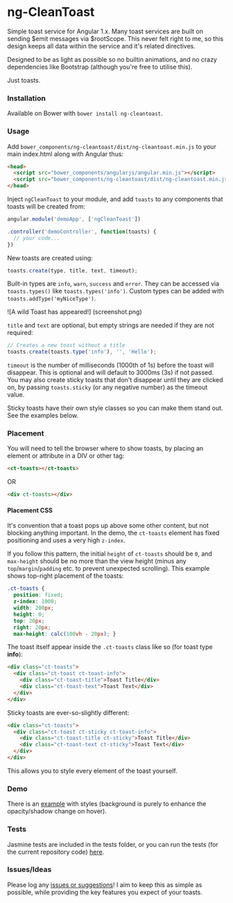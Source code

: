 # ng-CleanToast

Simple toast service for Angular 1.x. Many toast services are built on sending $emit messages via $rootScope. This never felt right to me, so this design keeps all data within the service and it's related directives. 

Designed to be as light as possible so no builtin animations, and no crazy dependencies like Bootstrap (although you're free to utilise this). 

Just toasts. 

### Installation
Available on Bower with `bower install ng-cleantoast`. 

### Usage
Add `bower_components/ng-cleantoast/dist/ng-cleantoast.min.js` to your main index.html along with Angular thus: 

````html
<head>
  <script src="bower_components/angularjs/angular.min.js"></script>
  <script src="bower_components/ng-cleantoast/dist/ng-cleantoast.min.js"></script>
</head>
````

Inject `ngCleanToast` to your module, and add `toasts` to any components that toasts will be created from:

````javascript
angular.module('demoApp', ['ngCleanToast'])

.controller('demoController', function(toasts) {
  // your code...
})
````

New toasts are created using: 

````javascript
toasts.create(type, title, text, timeout);
````

Built-in types are `info`, `warn`, `success` and `error`. They can be accessed via `toasts.types()` like `toasts.types('info')`. Custom types can be added with `toasts.addType('myNiceType')`. 

![A wild Toast has appeared!] (screenshot.png)

`title` and `text` are optional, but empty strings are needed if they are not required: 

````javascript
// Creates a new toast without a title
toasts.create(toasts.type('info'), '', 'Hello');
````

`timeout` is the number of milliseconds (1000th of 1s) before the toast will disappear. This is optional and will default to 3000ms (3s) if not passed. You may also create sticky toasts that don't disappear until they are clicked on, by passing `toasts.sticky` (or any negative number) as the timeout value. 

Sticky toasts have their own style classes so you can make them stand out. See the examples below. 

### Placement
You will need to tell the browser where to show toasts, by placing an element or attribute in a DIV or other tag:

````html
<ct-toasts></ct-toasts>
````

OR

````html
<div ct-toasts></div>
````

#### Placement CSS
It's convention that a toast pops up above some other content, but not blocking anything important. In the demo, the `ct-toasts` element has fixed positioning and uses a very high `z-index`. 

If you follow this pattern, the initial `height` of `ct-toasts` should be `0`, and `max-height` should be no more than the view height (minus any `top`/`margin`/`padding` etc. to prevent unexpected scrolling). This example shows top-right placement of the toasts: 

````css
.ct-toasts {
  position: fixed;
  z-index: 1000;
  width: 200px;
  height: 0;
  top: 20px;
  right: 20px;
  max-height: calc(100vh - 20px); }
````

The toast itself appear inside the `.ct-toasts` class like so (for toast type **info**): 

````HTML
<div class="ct-toasts">
  <div class="ct-toast ct-toast-info">
    <div class="ct-toast-title">Toast Title</div>
    <div class="ct-toast-text">Toast Text</div>
  </div>
</div>
````

Sticky toasts are ever-so-slightly different: 

````HTML
<div class="ct-toasts">
  <div class="ct-toast ct-sticky ct-toast-info">
    <div class="ct-toast-title ct-sticky">Toast Title</div>
    <div class="ct-toast-text ct-sticky">Toast Text</div>
  </div>
</div>
````

This allows you to style every element of the toast yourself. 

### Demo
There is an [example](https://underscoredotspace.github.io/ng-cleantoast/demo) with styles (background is purely to enhance the opacity/shadow change on hover). 

### Tests
Jasmine tests are included in the tests folder, or you can run the tests (for the current repository code) [here](https://underscoredotspace.github.io/ng-cleantoast/tests). 

### Issues/Ideas
Please log any [issues or suggestions](https://github.com/underscoredotspace/ng-cleantoast/issues)! I aim to keep this as simple as possible, while providing the key features you expect of your toasts. 